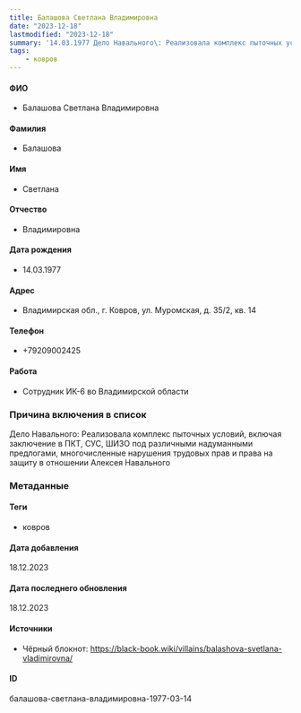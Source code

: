```yaml
---
title: Балашова Светлана Владимировна
date: "2023-12-18"
lastmodified: "2023-12-18"
summary: '14.03.1977 Дело Навального\: Реализовала комплекс пыточных условий, включая заключение в ПКТ, СУС, ШИЗО под различными надуманными предлогами, многочисленные нарушения трудовых прав и права на защиту в отношении Алексея Навального'
tags: 
    - ковров
---
```

<!--# pp2-->
<!--## Фигурант-->
<!--### Личные данные-->
#### ФИО
- Балашова Светлана Владимировна
#### Фамилия
- Балашова
#### Имя
- Светлана
#### Отчество
- Владимировна
#### Дата рождения
- 14.03.1977
#### Адрес
- Владимирская обл., г. Ковров, ул. Муромская, д. 35/2, кв. 14
#### Телефон
- +79209002425
#### Работа
- Сотрудник ИК-6 во Владимирской области
### Причина включения в список
Дело Навального: Реализовала комплекс пыточных условий, включая заключение в ПКТ, СУС, ШИЗО под различными надуманными предлогами, многочисленные нарушения трудовых прав и права на защиту в отношении Алексея Навального
### Метаданные
#### Теги
- ковров
#### Дата добавления
18.12.2023
#### Дата последнего обновления
18.12.2023
#### Источники
- Чёрный блокнот: https://black-book.wiki/villains/balashova-svetlana-vladimirovna/
#### ID
балашова-светлана-владимировна-1977-03-14
<!--## END;-->
